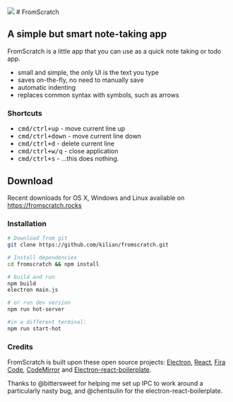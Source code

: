 <img src="https://fromscratch.rocks/assets/img/icon.png?">
# FromScratch

## A simple but smart note-taking app

FromScratch is a little app that you can use as a quick note taking or todo app.</p>

* small and simple, the only UI is the text you type
* saves on-the-fly, no need to manually save
* automatic indenting
* replaces common syntax with symbols, such as arrows

### Shortcuts

* <kbd>cmd/ctrl+up</kbd> - move current line up
* <kbd>cmd/ctrl+down</kbd> - move current line down
* <kbd>cmd/ctrl+d</kbd> - delete current line
* <kbd>cmd/ctrl+w/q</kbd> - close application
* <kbd>cmd/ctrl+s</kbd> - ...this does nothing.

## Download
Recent downloads for OS X, Windows and Linux available on https://fromscratch.rocks

### Installation
```sh
# Download from git
git clone https://github.com/kilian/fromscratch.git

# Install dependencies
cd fromscratch && npm install

# build and run
npm build
electron main.js

# or run dev version
npm run hot-server

#in a different terminal:
npm run start-hot
```
### Credits

FromScratch is built upon these open source projects:
	<a href="http://electron.atom.io">Electron</a>,
	<a href="https://facebook.github.io/react/">React</a>,
	<a href="https://github.com/tonsky/FiraCode">Fira Code</a>,
	<a href="http://codemirror.net/">CodeMirror</a> and
	<a href="https://github.com/chentsulin/electron-react-boilerplate">Electron-react-boilerplate</a>.

Thanks to @bittersweet for helping me set up IPC to work around a particularly nasty bug, and @chentsulin for the electron-react-boilerplate.
